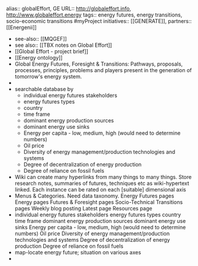 alias:: globalEffort, GE
URL:: http://globaleffort.info, http://www.globaleffort.energy 
tags:: energy futures, energy transitions, socio-economic transitions #myProject 
initiatives:: [[GENERATE]], 
partners:: [[Energenii]]

- see-also::  [[MQGEF]]
- see also::  [[TBX notes on Global Effort]]
- [[Global Effort - project brief]]
- [[Energy ontology]]
- Global Energy Futures, Foresight & Transitions: 
  Pathways, proposals, processes, principles, problems and players present in the generation of tomorrow's energy system.
-
- searchable database by
	- individual energy futures stakeholders
	- energy futures types
	- country
	- time frame
	- dominant energy production sources
	- dominant energy use sinks
	- Energy per capita - low, medium, high (would need to determine numbers)
	- Oil price
	- Diversity of energy management/production technologies and systems
	- Degree of decentralization of energy production
	- Degree of reliance on fossil fuels
- Wiki can create many hyperlinks from many things to many things. Store research notes, summaries of futures, techniques etc as wiki-hypertext linked. Each instance can be rated on each [suitable] dimensional axis
- Menus & Categories. Need data taxonomy.
  Energy Futures pages
  Energy pages
  Futures & Foresight pages
  Socio-Technical Transitions pages
  Weekly blog posting
  Latest page
  Resources page
- individual energy futures stakeholders 
  energy futures types
  country
  time frame
  dominant energy production sources
  dominant energy use sinks
  Energy per capita - low, medium, high (would need to determine numbers)
  Oil price
  Diversity of energy management/production technologies and systems
  Degree of decentralization of energy production
  Degree of reliance on fossil fuels
- map-locate energy future; situation on various axes
-
